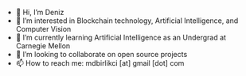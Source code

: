 - 👋 Hi, I’m Deniz
- 👀 I’m interested in Blockchain technology, Artificial Intelligence, and Computer Vision
- 🌱 I’m currently learning Artificial Intelligence as an Undergrad at Carnegie Mellon
- 💞️ I’m looking to collaborate on open source projects
- 📫 How to reach me: mdbirlikci [at] gmail [dot] com

<!---
mdbirlikci/mdbirlikci is a ✨ special ✨ repository because its `README.md` (this file) appears on your GitHub profile.
You can click the Preview link to take a look at your changes.
--->
